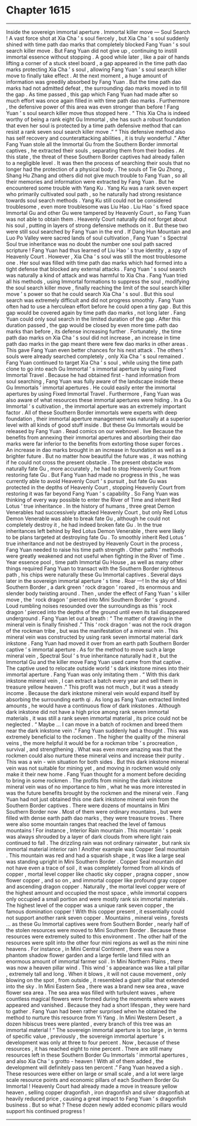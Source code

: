 
# Chapter 1615


---

Inside the sovereign immortal aperture .
Immortal killer move — Soul Search !
A vast force shot at Xia Cha ’ s soul fiercely , but Xia Cha ’ s soul suddenly shined with time path dao marks that completely blocked Fang Yuan ’ s soul search killer move .
But Fang Yuan did not give up , continuing to instill immortal essence without stopping .
A good while later , like a pair of hands lifting a corner of a stuck steel board , a gap appeared in the time path dao marks protecting Xia Cha ’ s soul , allowing Fang Yuan ’ s soul search killer move to finally take effect .
At the next moment , a huge amount of information was greedily absorbed by Fang Yuan . But the time path dao marks had not admitted defeat , the surrounding dao marks moved in to fill the gap .
As time passed , this gap which Fang Yuan had made after so much effort was once again filled in with time path dao marks . Furthermore , the defensive power of this area was even stronger than before !
Fang Yuan ’ s soul search killer move thus stopped here .
“ This Xia Cha is indeed worthy of being a rank eight Gu Immortal , she has such a robust foundation that even her soul is protected by a time path defensive method that can resist a rank seven soul search killer move .”
“ This defensive method also has self recovery and counterattacking abilities , it is truly wonderful .”
After Fang Yuan stole all the Immortal Gu from the Southern Border immortal captives , he extracted their souls , separating them from their bodies .
At this state , the threat of these Southern Border captives had already fallen to a negligible level . It was then the process of searching their souls that no longer had the protection of a physical body .
The souls of Tie Qu Zhong , Shang Hu Zhang and others did not give much trouble to Fang Yuan , so all their memories and information were extracted by Fang Yuan .
But he encountered some trouble with Yang Ku . Yang Ku was a rank seven expert who primarily cultivated soul path , so he naturally had strong resistance towards soul search methods .
Yang Ku still could not be considered troublesome , even more troublesome was Liu Hao .
Liu Hao ’ s fixed space Immortal Gu and other Gu were tampered by Heavenly Court , so Fang Yuan was not able to obtain them . Heavenly Court naturally did not forget about his soul , putting in layers of strong defensive methods on it .
But these two were still soul searched by Fang Yuan in the end .
If Dang Hun Mountain and Luo Po Valley were sacred lands of soul cultivation , Fang Yuan ’ s Spectral Soul true inheritance was no doubt the number one soul path sacred scripture !
Fang Yuan had thus learned of Liu Hao ’ s true identity , a spy of Heavenly Court .
However , Xia Cha ’ s soul was still the most troublesome one .
Her soul was filled with time path dao marks which had formed into a tight defense that blocked any external attacks . Fang Yuan ’ s soul search was naturally a kind of attack and was harmful to Xia Cha .
Fang Yuan tried all his methods , using Immortal formations to suppress the soul , modifying the soul search killer move , finally reaching the limit of the soul search killer move ’ s power so that he could search Xia Cha ’ s soul .
But this soul search was extremely difficult and did not progress smoothly .
Fang Yuan often had to use a herculean effort before he could open a tiny gap . But this gap would be covered again by time path dao marks , not long later .
Fang Yuan could only soul search in the limited duration of the gap . After this duration passed , the gap would be closed by even more time path dao marks than before , its defense increasing further .
Fortunately , the time path dao marks on Xia Cha ’ s soul did not increase , an increase in time path dao marks in the gap meant there were few dao marks in other areas . This gave Fang Yuan even better chances for his next attack .
The others ’ souls were already searched completely , only Xia Cha ’ s soul remained .
Fang Yuan continued to target Xia Cha ’ s soul , while using the time path clone to go into each Gu Immortal ’ s immortal aperture by using Fixed Immortal Travel .
Because he had obtained first - hand information from soul searching , Fang Yuan was fully aware of the landscape inside these Gu Immortals ’ immortal apertures . He could easily enter the immortal apertures by using Fixed Immortal Travel .
Furthermore , Fang Yuan was also aware of what resources these immortal apertures were hiding .
In a Gu Immortal ’ s cultivation , the immortal aperture was an extremely important factor . All of these Southern Border immortals were experts with deep foundation , their immortal aperture management was naturally at a superior level with all kinds of good stuff inside .
But these Gu Immortals would be released by Fang Yuan . Read comics on our webnovel . live
Because the benefits from annexing their immortal apertures and absorbing their dao marks were far inferior to the benefits from extorting those super forces .
An increase in dao marks brought in an increase in foundation as well as a brighter future .
But no matter how beautiful the future was , it was nothing if he could not cross the present obstacle .
The present obstacle was naturally fate Gu , more accurately , he had to stop Heavenly Court from restoring fate Gu .
But Fang Yuan had made no progress in this , he was currently able to avoid Heavenly Court ’ s pursuit , but fate Gu was protected in the depths of Heavenly Court , stopping Heavenly Court from restoring it was far beyond Fang Yuan ’ s capability .
So Fang Yuan was thinking of every way possible to enter the River of Time and inherit Red Lotus ’ true inheritance .
In the history of humans , three great Demon Venerables had successively attacked Heavenly Court , but only Red Lotus Demon Venerable was able to break fate Gu , although he could not completely destroy it , he had indeed broken fate Gu . In the true inheritances left behind by Red Lotus Demon Venerable , there were likely to be plans targeted at destroying fate Gu .
To smoothly inherit Red Lotus ’ true inheritance and not be destroyed by Heavenly Court in the process , Fang Yuan needed to raise his time path strength . Other paths ’ methods were greatly weakened and not useful when fighting in the River of Time .
Year essence pool , time path Immortal Gu House , as well as many other things required Fang Yuan to transact with the Southern Border righteous path , his chips were naturally these Gu Immortal captives .
Several days later in the sovereign immortal aperture ’ s time .
Roar —!
In the sky of Mini Southern Border , a dark green ‘ rock dragon ’ roared , its enormous and slender body twisting around .
Then , under the effect of Fang Yuan ’ s killer move , the ‘ rock dragon ’ pierced into Mini Southern Border ’ s ground . Loud rumbling noises resounded over the surroundings as this ‘ rock dragon ’ pierced into the depths of the ground until even its tail disappeared underground .
Fang Yuan let out a breath : “ The matter of drawing in the mineral vein is finally finished .”
This ‘ rock dragon ’ was not the rock dragon of the rockman tribe , but was the manifestation of a mineral vein . This mineral vein was constructed by using rank seven immortal material dark inkstone . Fang Yuan had moved it over from an earth path Southern Border captive ’ s immortal aperture .
As for the method to move such a large mineral vein , Spectral Soul ’ s true inheritance naturally had it , but the Immortal Gu and the killer move Fang Yuan used came from that captive .
The captive used to relocate outside world ’ s dark inkstone mines into their immortal aperture . Fang Yuan was only imitating them .
“ With this dark inkstone mineral vein , I can extract a batch every year and sell them in treasure yellow heaven .”
This profit was not much , but it was a steady income .
Because the dark inkstone mineral vein would expand itself by absorbing the surrounding earth qi . As long as Fang Yuan extracted limited amounts , he would have a continuous flow of dark inkstones .
Although dark inkstone did not have a high price among rank seven immortal materials , it was still a rank seven immortal material , its price could not be neglected .
“ Maybe … I can move in a batch of rockmen and breed them near the dark inkstone vein .” Fang Yuan suddenly had a thought .
This was extremely beneficial to the rockmen .
The higher the quality of the mineral veins , the more helpful it would be for a rockman tribe ’ s procreation , survival , and strengthening . What was even more amazing was that the rockmen could also nurture these mineral veins and increase their purity .
This was a win - win situation for both sides .
But this dark inkstone mineral vein was not suitable for mining yet , and moving in rockmen would only make it their new home .
Fang Yuan thought for a moment before deciding to bring in some rockmen .
The profits from mining the dark inkstone mineral vein was of no importance to him , what he was more interested in was the future benefits brought by the rockmen and the mineral vein .
Fang Yuan had not just obtained this one dark inkstone mineral vein from the Southern Border captives .
There were dozens of mountains in Mini Southern Border now .
Most of them were ordinary mountains , but were filled with dense earth path dao marks , they were treasure troves .
There were also some mountain ranges that reached the level of famous mountains !
For instance , Interior Rain mountain .
This mountain ’ s peak was always shrouded by a layer of dark clouds from where light rain continued to fall .
The drizzling rain was not ordinary rainwater , but rank six immortal material interior rain !
Another example was Copper Seal mountain .
This mountain was red and had a squarish shape , it was like a large seal was standing upright in Mini Southern Border .
Copper Seal mountain did not have even a trace of soil , it was completely formed from all kinds of copper , mortal level copper like chaotic sky copper , pragna copper , snow flower copper , and so on , and immortal copper like profound gray copper and ascending dragon copper .
Naturally , the mortal level copper were of the highest amount and occupied the most space , while immortal coppers only occupied a small portion and were mostly rank six immortal materials . The highest level of the copper was a unique rank seven copper , the famous domination copper ! With this copper present , it essentially could not support another rank seven copper .
Mountains , mineral veins , forests … as these Gu Immortal captives were from Southern Border , nearly half of the stolen resources were moved to Mini Southern Border . Because these resources were extremely suited to this environment .
The other half of the resources were split into the other four mini regions as well as the mini nine heavens .
For instance , in Mini Central Continent , there was now a phantom shadow flower garden and a large fertile land filled with an enormous amount of immortal farmer soil .
In Mini Northern Plains , there was now a heaven pillar wind . This wind ’ s appearance was like a tall pillar , extremely tall and long . When it blows , it will not cause movement , only blowing on the spot , from outside , it resembled a giant pillar that extended into the sky .
In Mini Eastern Sea , there was a brand new sea area , wave flower sea area . The sea area was filled with turbulent waves , where countless magical flowers were formed during the moments where waves appeared and vanished . Because they had a short lifespan , they were hard to gather . Fang Yuan had been rather surprised when he obtained the method to nurture this resource from Yi Yang .
In Mini Western Desert , a dozen hibiscus trees were planted , every branch of this tree was an immortal material !
“ The sovereign immortal aperture is too large , in terms of specific value , previously , the sovereign immortal aperture ’ s development was only at three to four percent . Now , because of these resources , it has reached eight to nine percent . There are still many resources left in these Southern Border Gu Immortals ’ immortal apertures , and also Xia Cha ’ s grotto - heaven ! With all of them added , the development will definitely pass ten percent .” Fang Yuan heaved a sigh .
These resources were either on large or small scale , and a lot were large scale resource points and economic pillars of each Southern Border Gu Immortal !
Heavenly Court had already made a move in treasure yellow heaven , selling copper dragonfish , iron dragonfish and silver dragonfish at heavily reduced price , causing a great impact to Fang Yuan ’ s dragonfish business .
But so what ?
These dozen newly added economic pillars would support his continued progress !

---

